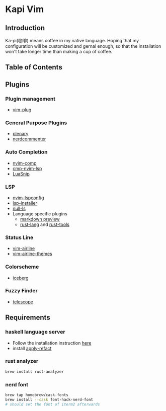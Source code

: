 # Kapi Vim

## Introduction

Ka-pi(咖啡) means coffee in my native language. Hoping that my configuration will be customized and gernal enough,
so that the installation won't take longer time than making a cup of coffee.

## Table of Contents

## Plugins

### Plugin management

- [vim-plug](https://github.com/junegunn/vim-plug)

### General Purpose Plugins

- [plenary](https://github.com/nvim-lua/plenary.nvim)
- [nerdcommenter](https://github.com/preservim/nerdcommenter)

### Auto Completion

- [nvim-comp](https://github.com/hrsh7th/nvim-compe)
- [cmp-nvim-lsp](https://github.com/hrsh7th/cmp-nvim-lsp)
- [LuaSnip](https://github.com/L3MON4D3/LuaSnip)

### LSP

- [nvim-lspconfig](https://github.com/neovim/nvim-lspconfig)
- [lsp-installer](https://github.com/williamboman/nvim-lsp-installer)
- [null-ls](https://github.com/jose-elias-alvarez/null-ls.nvim)
- Language specific plugins
  - [markdown preview](https://github.com/iamcco/markdown-preview.nvim)
  - [rust-lang](https://github.com/rust-lang/rust.vim) and [rust-tools](https://github.com/simrat39/rust-tools.nvim)
  <!--- [lean](https://github.com/Julian/lean.nvim)-->

### Status Line

- [vim-airline](https://github.com/vim-airline/vim-airline)
- [vim-airline-themes](https://github.com/vim-airline/vim-airline-themes)

### Colorscheme

- [iceberg](https://github.com/cocopon/iceberg.vim)

### Fuzzy Finder

- [telescope](https://github.com/nvim-telescope/telescope.nvim)

## Requirements

### haskell language server

- Follow the installation instruction [here](https://github.com/haskell/haskell-language-server#installatio)
- install [apply-refact](https://github.com/mpickering/apply-refact)

### rust analyzer

```sh
brew install rust-analyzer
```

<!--### fzf-->
<!--- The Silver Searcher-->
<!--```sh-->
<!--brew install the_silver_searcher-->
<!--```-->

<!--- ripgrep-->
<!--```sh-->
<!--brew install ripgrep-->
<!--```-->

<!--- bat-->
<!--```sh-->
<!--brew install bat-->
<!--```-->

<!--- delta-->
<!--```sh -->
<!--brew install git-delta-->
<!--```-->

### nerd font

```sh
brew tap homebrew/cask-fonts
brew install --cask font-hack-nerd-font
# should set the font of iterm2 afterwards
```
